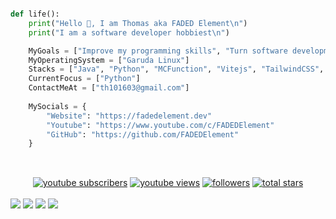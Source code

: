 ```python

def life():
    print("Hello 👋, I am Thomas aka FADED Element\n")
    print("I am a software developer hobbiest\n")

    MyGoals = ["Improve my programming skills", "Turn software development into a career not just a hobby"]
    MyOperatingSystem = ["Garuda Linux"]
    Stacks = ["Java", "Python", "MCFunction", "Vitejs", "TailwindCSS", "Reactjs"]
    CurrentFocus = ["Python"]
    ContactMeAt = ["th101603@gmail.com"]
    
    MySocials = {
        "Website": "https://fadedelement.dev"
        "Youtube": "https://www.youtube.com/c/FADEDElement"
        "GitHub": "https://github.com/FADEDElement"
    }
    
```

<br>

<div align="center">
    <a href="https://www.youtube.com/c/FADEDElement?sub_confirmation=1">
        <img alt="youtube subscribers" title="Subscribe to my YouTube channel" src="https://custom-icon-badges.demolab.com/youtube/channel/subscribers/UCIlU7rT2yf3eTxebAjR69KQ?color=ff0000&label=SUBSCRIBE&logo=video&logoColor=white&style=flat&labelColor=9e0202" /></a> 
    <a href="https://www.youtube.com/c/FADEDElement">
        <img alt="youtube views" title="YouTube views" src="https://custom-icon-badges.demolab.com/youtube/channel/views/UCIlU7rT2yf3eTxebAjR69KQ?color=00b5d1&logo=eye&logoColor=white&style=flat&labelColor=02899e" /></a> 
    <a href="https://github.com/FADEDElement?tab=followers">
        <img alt="followers" title="Follow me on Github" src="https://custom-icon-badges.demolab.com/github/followers/FADEDElement?color=0cba00&labelColor=097a01&style=flat&logo=person-add&label=Follow&logoColor=white" /></a>
    <a href="https://github.com/FADEDElement?tab=repositories&sort=stargazers">
        <img alt="total stars" title="Total stars on GitHub" src="https://custom-icon-badges.demolab.com/github/stars/FADEDElement?color=ff9500&style=flat&labelColor=cc7700&logo=star" />
    </a>
</div>

<br>

<!-- <div align="center"> <img src="https://github-readme-stats.vercel.app/api?username=fadedelement&show_icons=true&theme=react" alt="fadedelement" /> -->

<div align="center>
    <img src="https://raw.githubusercontent.com/FADEDElement/github-profile-summary-cards-example/master/profile-summary-card-output/dracula/0-profile-details.svg" />
    <img src="https://raw.githubusercontent.com/FADEDElement/github-profile-summary-cards-example/master/profile-summary-card-output/dracula/1-repos-per-language.svg" />
    <img src="https://raw.githubusercontent.com/FADEDElement/github-profile-summary-cards-example/master/profile-summary-card-output/dracula/2-most-commit-language.svg" />
    <img src="https://raw.githubusercontent.com/FADEDElement/github-profile-summary-cards-example/master/profile-summary-card-output/dracula/3-stats.svg" />
    <img src="https://raw.githubusercontent.com/FADEDElement/github-profile-summary-cards-example/master/profile-summary-card-output/dracula/4-productive-time.svg" />
</div>

